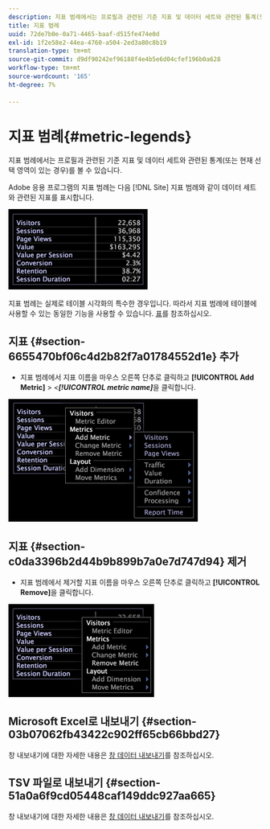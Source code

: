 ```yaml
---
description: 지표 범례에서는 프로필과 관련된 기준 지표 및 데이터 세트와 관련된 통계(또는 현재 선택 영역이 있는 경우)를 볼 수 있습니다.
title: 지표 범례
uuid: 72de7b0e-0a71-4465-baaf-d515fe474e0d
exl-id: 1f2e58e2-44ea-4760-a504-2ed3a80c8b19
translation-type: tm+mt
source-git-commit: d9df90242ef96188f4e4b5e6d04cfef196b0a628
workflow-type: tm+mt
source-wordcount: '165'
ht-degree: 7%

---
```


# 지표 범례{#metric-legends}

지표 범례에서는 프로필과 관련된 기준 지표 및 데이터 세트와 관련된 통계(또는 현재 선택 영역이 있는 경우)를 볼 수 있습니다.

Adobe 응용 프로그램의 지표 범례는 다음 [!DNL Site] 지표 범례와 같이 데이터 세트와 관련된 지표를 표시합니다.

![](assets/lgd_MetricLegend.png)

지표 범례는 실제로 테이블 시각화의 특수한 경우입니다. 따라서 지표 범례에 테이블에 사용할 수 있는 동일한 기능을 사용할 수 있습니다. [표](../../../../home/c-get-started/c-analysis-vis/c-tables/c-tables.md#concept-c632cb8ad9724f90ac5c294d52ae667f)를 참조하십시오.

## 지표 {#section-6655470bf06c4d2b82f7a01784552d1e} 추가

* 지표 범례에서 지표 이름을 마우스 오른쪽 단추로 클릭하고 **[!UICONTROL Add Metric]** > *&lt;**[!UICONTROL metric name]***&#x200B;을 클릭합니다.

![](assets/lgd_MetricLegend_addMetric.png)

## 지표 {#section-c0da3396b2d44b9b899b7a0e7d747d94} 제거

* 지표 범례에서 제거할 지표 이름을 마우스 오른쪽 단추로 클릭하고 **[!UICONTROL Remove]**&#x200B;을 클릭합니다.

![](assets/lgd_MetricLegend_removeMetric.png)

## Microsoft Excel로 내보내기 {#section-03b07062fb43422c902ff65cb66bbd27}

창 내보내기에 대한 자세한 내용은 [창 데이터 내보내기](../../../../home/c-get-started/c-wk-win-wksp/c-exp-win-data.md#concept-8df61d64ed434cc5a499023c44197349)를 참조하십시오.

## TSV 파일로 내보내기 {#section-51a0a6f9cd05448caf149ddc927aa665}

창 내보내기에 대한 자세한 내용은 [창 데이터 내보내기](../../../../home/c-get-started/c-wk-win-wksp/c-exp-win-data.md#concept-8df61d64ed434cc5a499023c44197349)를 참조하십시오.

